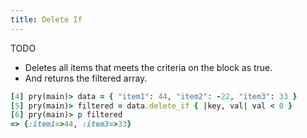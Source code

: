 ```yaml
---
title: Delete If
---
```


TODO

- Deletes all items that meets the criteria on the block as true.
- And returns the filtered array.

```rb
[4] pry(main)> data = { "item1": 44, "item2": -22, "item3": 33 }
[5] pry(main)> filtered = data.delete_if { |key, val| val < 0 }
[6] pry(main)> p filtered
=> {:item1=>44, :item3=>33}
```